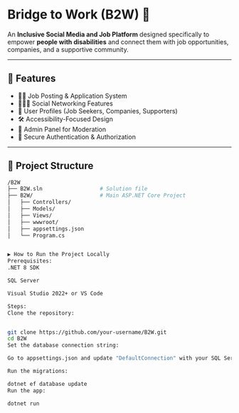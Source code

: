 # Bridge to Work (B2W) 🧩

An **Inclusive Social Media and Job Platform** designed specifically to empower **people with disabilities** and connect them with job opportunities, companies, and a supportive community.

---

## 🚀 Features

- 🧑‍💼 Job Posting & Application System  
- 🧑‍🤝‍🧑 Social Networking Features  
- 📄 User Profiles (Job Seekers, Companies, Supporters)  
- 🛠️ Accessibility-Focused Design  
- 🎯 Admin Panel for Moderation  
- 🔐 Secure Authentication & Authorization

---

## 📁 Project Structure

```bash
/B2W
├── B2W.sln                  # Solution file
├── B2W/                     # Main ASP.NET Core Project
│   ├── Controllers/
│   ├── Models/
│   ├── Views/
│   ├── wwwroot/
│   ├── appsettings.json
│   └── Program.cs


▶️ How to Run the Project Locally
Prerequisites:
.NET 8 SDK

SQL Server

Visual Studio 2022+ or VS Code

Steps:
Clone the repository:


git clone https://github.com/your-username/B2W.git
cd B2W
Set the database connection string:

Go to appsettings.json and update "DefaultConnection" with your SQL Server details.

Run the migrations:

dotnet ef database update
Run the app:

dotnet run
